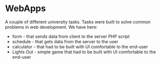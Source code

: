 # WebApps
A couple of different university tasks. Tasks were built to solve common problems in web development.
We have here:
- form - that sends data from client to the server PHP script
- schedule - that gets data from the server to the user
- calculator - that had to be built with UI comfortable to the end-user
- Lights Out - simple game that had to be built with UI comfortable to the end-user
